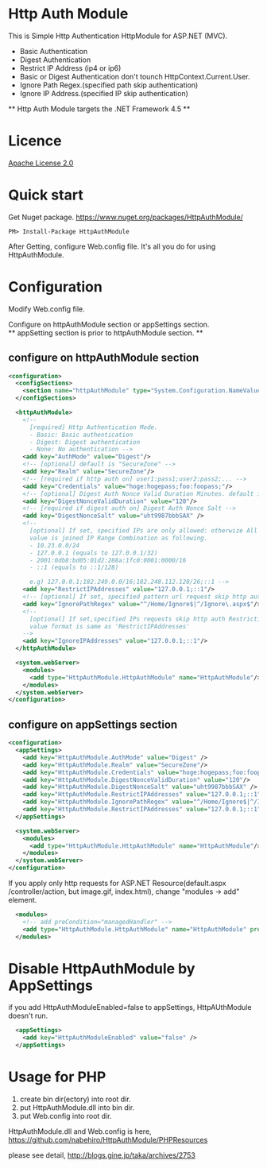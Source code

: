 # Http Auth Module
This is Simple Http Authentication HttpModule for ASP.NET (MVC).
- Basic Authentication
- Digest Authentication
- Restrict IP Address (ip4 or ip6)
- Basic or Digest Authentication don't tounch HttpContext.Current.User.
- Ignore Path Regex.(specified path skip authentication)
- Ignore IP Address.(specified IP skip authentication)

** Http Auth Module targets the .NET Framework 4.5 **

# Licence
[Apache License 2.0](https://github.com/nabehiro/HttpAuthModule/LICENSE)

# Quick start
Get Nuget package.
https://www.nuget.org/packages/HttpAuthModule/

```
PM> Install-Package HttpAuthModule
```

After Getting, configure Web.config file.
It's all you do for using HttpAuthModule.

# Configuration
Modify Web.config file.  

Configure on httpAuthModule section or appSettings section.  
** appSetting section is prior to httpAuthModule section.  **

## configure on httpAuthModule section

```XML
<configuration>
  <configSections>
    <section name="httpAuthModule" type="System.Configuration.NameValueFileSectionHandler" />
  </configSections>

  <httpAuthModule>
    <!--
      [required] Http Authentication Mode.
      - Basic: Basic authentication
      - Digest: Digest authentication
      - None: No authentication -->
    <add key="AuthMode" value="Digest"/>
    <!-- [optional] default is "SecureZone" -->
    <add key="Realm" value="SecureZone"/>
    <!-- [required if http auth on] user1:pass1;user2:pass2;... -->
    <add key="Credentials" value="hoge:hogepass;foo:foopass;"/>
    <!-- [optional] Digest Auth Nonce Valid Duration Minutes. default is 120 -->
    <add key="DigestNonceValidDuration" value="120"/>
    <!-- [required if digest auth on] Digest Auth Nonce Salt -->
    <add key="DigestNonceSalt" value="uht9987bbbSAX" />
    <!--
      [optional] If set, specified IPs are only allowed: otherwize All IPs are allowed.
      value is joined IP Range Combination as following.
      - 10.23.0.0/24
      - 127.0.0.1 (equals to 127.0.0.1/32)
      - 2001:0db8:bd05:01d2:288a:1fc0:0001:0000/16
      - ::1 (equals to ::1/128)

      e.g) 127.0.0.1;182.249.0.0/16;182.248.112.128/26;::1 -->
    <add key="RestrictIPAddresses" value="127.0.0.1;::1"/>
    <!-- [optional] If set, specified pattern url request skip http auth and IP Restriction. -->
    <add key="IgnorePathRegex" value="^/Home/Ignore$|^/Ignore\.aspx$"/>
    <!--
      [optional] If set,specified IPs requests skip http auth Restriction.
      value format is same as 'RestrictIPAddresses'
    -->
    <add key="IgnoreIPAddresses" value="127.0.0.1;::1"/>
  </httpAuthModule>

  <system.webServer>
    <modules>
      <add type="HttpAuthModule.HttpAuthModule" name="HttpAuthModule"/>
    </modules>
  </system.webServer>
</configuration>
```

## configure on appSettings section

```XML
<configuration>
  <appSettings>
    <add key="HttpAuthModule.AuthMode" value="Digest" />
    <add key="HttpAuthModule.Realm" value="SecureZone"/>
    <add key="HttpAuthModule.Credentials" value="hoge:hogepass;foo:foopass;"/>
    <add key="HttpAuthModule.DigestNonceValidDuration" value="120"/>
    <add key="HttpAuthModule.DigestNonceSalt" value="uht9987bbbSAX" />
    <add key="HttpAuthModule.RestrictIPAddresses" value="127.0.0.1;::1"/>
    <add key="HttpAuthModule.IgnorePathRegex" value="^/Home/Ignore$|^/Ignore\.aspx$"/>
    <add key="HttpAuthModule.RestrictIPAddresses" value="127.0.0.1;::1"/>
  </appSettings>

  <system.webServer>
    <modules>
      <add type="HttpAuthModule.HttpAuthModule" name="HttpAuthModule"/>
    </modules>
  </system.webServer>
</configuration>
```


If you apply only http requests for ASP.NET Resource(default.aspx /controller/action, but image.gif, index.html), change "modules -> add" element.
```XML
  <modules>
    <!-- add preCondition="managedHandler" -->
    <add type="HttpAuthModule.HttpAuthModule" name="HttpAuthModule" preCondition="managedHandler" />
  </modules>
```

# Disable HttpAuthModule by AppSettings
if you add HttpAuthModuleEnabled=false to appSettings, HttpAUthModule doesn't run.
```XML
  <appSettings>
    <add key="HttpAuthModuleEnabled" value="false" />   
  </appSettings>
```



# Usage for PHP
1. create bin dir(ectory) into root dir.
2. put HttpAuthModule.dll into bin dir.
3. put Web.config into root dir.

HttpAuthModule.dll and Web.config is here, https://github.com/nabehiro/HttpAuthModule/PHPResources

please see detail, http://blogs.gine.jp/taka/archives/2753
